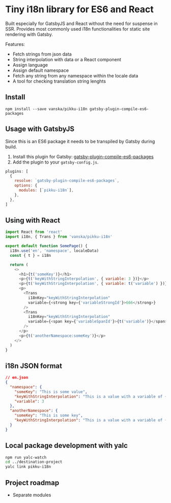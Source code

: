 # Tiny i18n library for ES6 and React

Built especially for GatsbyJS and React without the need for suspense in SSR. Provides most commonly used i18n functionalities for static site rendering with Gatsby.

Features:

- Fetch strings from json data
- String interpolation with data or a React component
- Assign language
- Assign default namespace
- Fetch any string from any namespace within the locale data
- A tool for checking translation string lenghts

## Install

```shell
npm install --save vanska/pikku-i18n gatsby-plugin-compile-es6-packages
```

## Usage with GatsbyJS

Since this is an ES6 package it needs to be transpiled by Gatsby during build.

1. Install this plugin for Gatsby: [gatsby-plugin-compile-es6-packages](https://github.com/robwalkerco/gatsby-plugin-compile-es6-packages)
1. Add the plugin to your `gatsby-config.js`.

```js
plugins: [
  {
    resolve: `gatsby-plugin-compile-es6-packages`,
    options: {
      modules: [`pikku-i18n`],
    },
  },
]
```

## Using with React

```js
import React from 'react'
import i18n, { Trans } from 'vanska/pikku-i18n'

export default function SomePage() {
  i18n.use('en', 'namespace', localeData)
  const { t } = i18n

  return (
    <>
      <h1>{t('someKey')}</h1>
      <p>{t('keyWithStringInterpolation', { variable: 3 })}</p>
      <p>{t('keyWithStringInterpolation', { variable: t('variable') })}</p>
      <p>
        <Trans
          i18nKey="keyWithStringInterpolation"
          variable={<strong key={'variableStrongId'}>666</strong>}
        />
        <Trans
          i18nKey="keyWithStringInterpolation"
          variable={<span key={'variableSpanId'}>{t('variable')}</span>}
        />
      </p>
      <p>{t('anotherNamespace:someKey')}</p>
    </>
  )
}
```

## i18n JSON format

```json
// en.json
{
  "namespace": {
    "someKey": "This is some value",
    "keyWithStringInterpolation": "This is a value with a variable of {{variable}}",
    "variable": 3
  },
  "anotherNamespace": {
    "someKey": "This is some key",
    "keyWithStringInterpolation": "This is a value with a variable of {{variable}}"
  }
}
```

## Local package development with yalc

```bash
npm run yalc-watch
cd ../destination-project
yalc link pikku-i18n
```

## Project roadmap

- Separate modules
